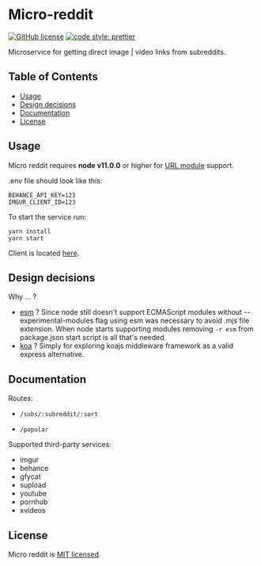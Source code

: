 # Micro-reddit

[![GitHub license](https://img.shields.io/badge/license-MIT-blue.svg)](https://github.com/facebook/react/blob/master/LICENSE)
[![code style: prettier](https://img.shields.io/badge/code_style-prettier-ff69b4.svg)](https://github.com/prettier/prettier)

Microservice for getting direct image | video links from subreddits.

## Table of Contents
- [Usage](#usage)
- [Design decisions](#design-decisions)
- [Documentation](#documentation)
- [License](#license)

## Usage

Micro reddit requires __node v11.0.0__ or higher for [URL module](https://nodejs.org/api/url.html) support.

.env file should look like this:
```
BEHANCE_API_KEY=123
IMGUR_CLIENT_ID=123
```
To start the service run:
```
yarn install
yarn start
```
Client is located [here](https://github.com/malcodeman/reddit-client).

## Design decisions

Why ... ?

* [esm](https://github.com/standard-things/esm) ?
Since node still doesn't support ECMAScript modules without --experimental-modules flag using esm was necessary to avoid .mjs file extension. 
When node starts supporting modules removing ```-r esm``` from package.json start script is all that's needed.
* [koa](https://github.com/koajs/koa) ?
Simply for exploring koajs middleware framework as a valid express alternative.

## Documentation

Routes:
* ```/subs/:subreddit/:sort```

* ```/popular```

Supported third-party services:
* imgur
* behance
* gfycat
* supload
* youtube
* pornhub
* xvideos

## License

Micro reddit is [MIT licensed](./LICENSE).

